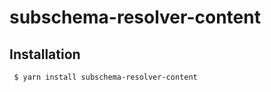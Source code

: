 subschema-resolver-content
===

## Installation
```sh
 $ yarn install subschema-resolver-content
```
